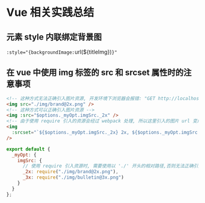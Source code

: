 # Vue 相关实践总结

## 元素 style 内联绑定背景图

`:style="{backgroundImage:`url(\${titleImg})`}"`

## 在 vue 中使用 img 标签的 src 和 srcset 属性时的注意事项

```html
<!-- 这种方式无法正确引入图片资源, 开发环境下浏览器会报错: "GET http://localhost:8080/img/brand@2x.png 404 (Not Found)" -->
<img src="./img/brand@2x.png" />
<!-- 这种方式可以正确引入图片资源 -->
<img :src="$options._myOpt.imgSrc._2x" />
<!-- 由于使用 require 引入的资源会经过 webpack 处理, 所以这里引入的图片 url 变成了 base64 编码的图片路径, 这样的话, 使用 srcset 属性展示的图片就一直是最后一个 url 的图片 -->
<img
  :srcset="`${$options._myOpt.imgSrc._2x} 2x, ${$options._myOpt.imgSrc._3x} 3x`"
/>
```

```javascript
export default {
  _myOpt: {
    imgSrc: {
      // 使用 require 引入资源时, 需要使用以 './' 开头的相对路径,否则无法正确引入资源
      _2x: require("./img/brand@2x.png"),
      _3x: require("./img/bulletin@3x.png")
    }
  }
};
```
